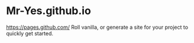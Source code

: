 Mr-Yes.github.io
================
https://pages.github.com/
Roll vanilla, or generate a site for your project to quickly get started.
